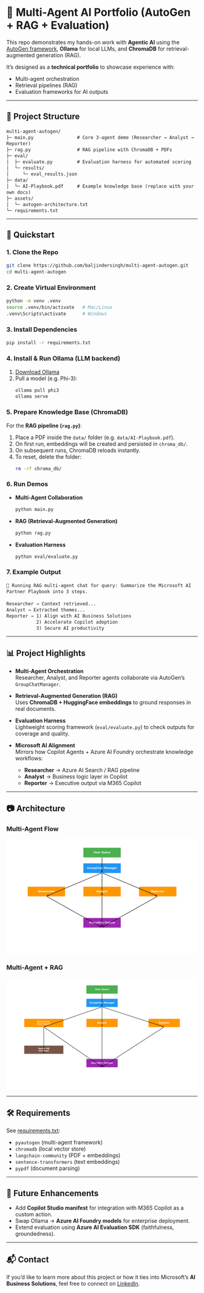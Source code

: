 # 🤖 Multi-Agent AI Portfolio (AutoGen + RAG + Evaluation)

This repo demonstrates my hands-on work with **Agentic AI** using the [AutoGen framework](https://github.com/microsoft/autogen), **Ollama** for local LLMs, and **ChromaDB** for retrieval-augmented generation (RAG).

It’s designed as a **technical portfolio** to showcase experience with:
- Multi-agent orchestration
- Retrieval pipelines (RAG)
- Evaluation frameworks for AI outputs

---

## 📂 Project Structure

```
multi-agent-autogen/
├─ main.py                # Core 3-agent demo (Researcher → Analyst → Reporter)
├─ rag.py                 # RAG pipeline with ChromaDB + PDFs
├─ eval/
│  ├─ evaluate.py         # Evaluation harness for automated scoring
│  └─ results/
│     └─ eval_results.json
├─ data/
│  └─ AI-Playbook.pdf     # Example knowledge base (replace with your own docs)
├─ assets/
│  └─ autogen-architecture.txt
└─ requirements.txt
```

---

## 🚀 Quickstart

### 1. Clone the Repo
```bash
git clone https://github.com/baljindersingh/multi-agent-autogen.git
cd multi-agent-autogen
```

### 2. Create Virtual Environment
```bash
python -m venv .venv
source .venv/bin/activate   # Mac/Linux
.venv\Scripts\activate      # Windows
```

### 3. Install Dependencies
```bash
pip install -r requirements.txt
```

### 4. Install & Run Ollama (LLM backend)
1. [Download Ollama](https://ollama.ai/download)  
2. Pull a model (e.g. Phi-3):  
   ```bash
   ollama pull phi3
   ollama serve
   ```  

### 5. Prepare Knowledge Base (ChromaDB)
For the **RAG pipeline (`rag.py`)**:  
1. Place a PDF inside the `data/` folder (e.g. `data/AI-Playbook.pdf`).  
2. On first run, embeddings will be created and persisted in `chroma_db/`.  
3. On subsequent runs, ChromaDB reloads instantly.  
4. To reset, delete the folder:  
   ```bash
   rm -rf chroma_db/
   ```

### 6. Run Demos
- **Multi-Agent Collaboration**  
   ```bash
   python main.py
   ```  

- **RAG (Retrieval-Augmented Generation)**  
   ```bash
   python rag.py
   ```  

- **Evaluation Harness**  
   ```bash
   python eval/evaluate.py
   ```  

### 7. Example Output
```
🔎 Running RAG multi-agent chat for query: Summarize the Microsoft AI Partner Playbook into 3 steps.

Researcher → Context retrieved...
Analyst → Extracted themes...
Reporter → 1) Align with AI Business Solutions 
           2) Accelerate Copilot adoption 
           3) Secure AI productivity
```

---

## 📊 Project Highlights

- **Multi-Agent Orchestration**  
  Researcher, Analyst, and Reporter agents collaborate via AutoGen’s `GroupChatManager`.

- **Retrieval-Augmented Generation (RAG)**  
  Uses **ChromaDB + HuggingFace embeddings** to ground responses in real documents.  

- **Evaluation Harness**  
  Lightweight scoring framework (`eval/evaluate.py`) to check outputs for coverage and quality.  

- **Microsoft AI Alignment**  
  Mirrors how Copilot Agents + Azure AI Foundry orchestrate knowledge workflows:  
  - **Researcher** → Azure AI Search / RAG pipeline  
  - **Analyst** → Business logic layer in Copilot  
  - **Reporter** → Executive output via M365 Copilot  

---

## 📷 Architecture

### Multi-Agent Flow
![Multi-Agent Flow](assets/autogen-flow.png)

### Multi-Agent + RAG
![Multi-Agent RAG](assets/autogen-rag.png)

---

## 🛠️ Requirements

See [requirements.txt](requirements.txt):  
- `pyautogen` (multi-agent framework)  
- `chromadb` (local vector store)  
- `langchain-community` (PDF + embeddings)  
- `sentence-transformers` (text embeddings)  
- `pypdf` (document parsing)  

---

## 🔮 Future Enhancements
- Add **Copilot Studio manifest** for integration with M365 Copilot as a custom action.  
- Swap Ollama → **Azure AI Foundry models** for enterprise deployment.  
- Extend evaluation using **Azure AI Evaluation SDK** (faithfulness, groundedness).  

---

## 📬 Contact
If you’d like to learn more about this project or how it ties into Microsoft’s **AI Business Solutions**, feel free to connect on [LinkedIn](https://linkedin.com/in/baljindersingh).  
